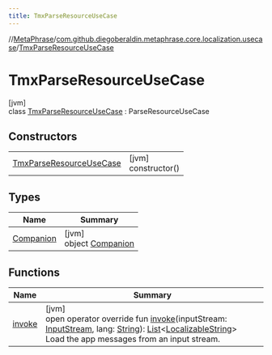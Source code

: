 ```yaml
---
title: TmxParseResourceUseCase
---
```

//[MetaPhrase](../../../index.html)/[com.github.diegoberaldin.metaphrase.core.localization.usecase](../index.html)/[TmxParseResourceUseCase](index.html)



# TmxParseResourceUseCase



[jvm]\
class [TmxParseResourceUseCase](index.html) : ParseResourceUseCase



## Constructors


| | |
|---|---|
| [TmxParseResourceUseCase](-tmx-parse-resource-use-case.html) | [jvm]<br>constructor() |


## Types


| Name | Summary |
|---|---|
| [Companion](-companion/index.html) | [jvm]<br>object [Companion](-companion/index.html) |


## Functions


| Name | Summary |
|---|---|
| [invoke](invoke.html) | [jvm]<br>open operator override fun [invoke](invoke.html)(inputStream: [InputStream](https://docs.oracle.com/javase/8/docs/api/java/io/InputStream.html), lang: [String](https://kotlinlang.org/api/latest/jvm/stdlib/kotlin/-string/index.html)): [List](https://kotlinlang.org/api/latest/jvm/stdlib/kotlin.collections/-list/index.html)&lt;[LocalizableString](../../com.github.diegoberaldin.metaphrase.core.localization.data/-localizable-string/index.html)&gt;<br>Load the app messages from an input stream. |

